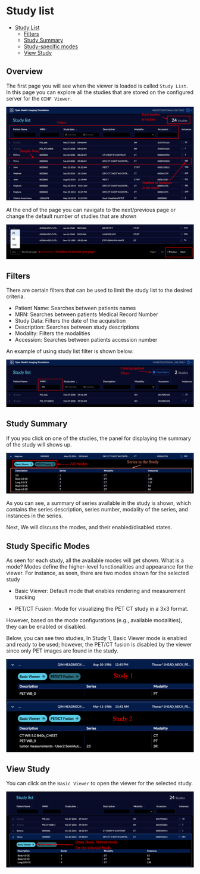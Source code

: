 # Study list
- [Study List](./index.md)
  - [Filters](./index.md#filters)
  - [Study Summary](./index.md#study-summary)
  - [Study-specific modes](./index.md#study-specific-modes)
  - [View Study](./index.md#view-study)

## Overview
The first page you will see when the viewer is loaded is called `Study List`.
In this page you can explore all the studies that are stored on the configured
server for the `OIHF Viewer`.

![user-study-list](../../assets/img/user-study-list.png)

At the end of the page you can navigate to the next/previous page or change the
default number of studies that are shown

![user-study-next](../../assets/img/user-study-next.png)
## Filters
There are certain filters that can be used to limit the study list to the desired
criteria.

- Patient Name: Searches between patients names
- MRN: Searches between patients Medical Record Number
- Study Data: Filters the date of the acquisition
- Description: Searches between study descriptions
- Modality: Filters the modalities
- Accession: Searches between patients accession number


An example of using study list filter is shown below:

![user-study-filter](../../assets/img/user-study-filter.png)

## Study Summary
If you you click on one of the studies, the panel for displaying the summary
of the study will shows up.

![user-study-summary](../../assets/img/user-study-summary.png)

As you can see, a summary of series available in the study is shown, which contains
the series description, series number, modality of the series, and instances in the series.

Next, We will discuss the modes, and their enabled/disabled states.


## Study Specific Modes
As seen for each study, all the available modes will get shown. What is a mode?
Modes define the higher-level functionalities and appearance for the viewer.
For instance, as seen, there are two modes shown for the selected study

- Basic Viewer: Default mode that enables rendering and measurement tracking

- PET/CT Fusion: Mode for visualizing the PET CT study in a 3x3 format.

However, based on the mode configurations (e.g., available modalities), they can be
enabled or disabled.

Below, you can see two studies, In Study 1, Basic Viewer mode is enabled and
ready to be used; however, the PET/CT fusion is disabled by the viewer since
only PET images are found in the study.

![user-studyist-modespecific](../../assets/img/user-studyist-modespecific.png)


## View Study
You can click on the `Basic Viewer` to open the viewer for the selected study.


![user-open-viewer](../../assets/img/user-open-viewer.png)
